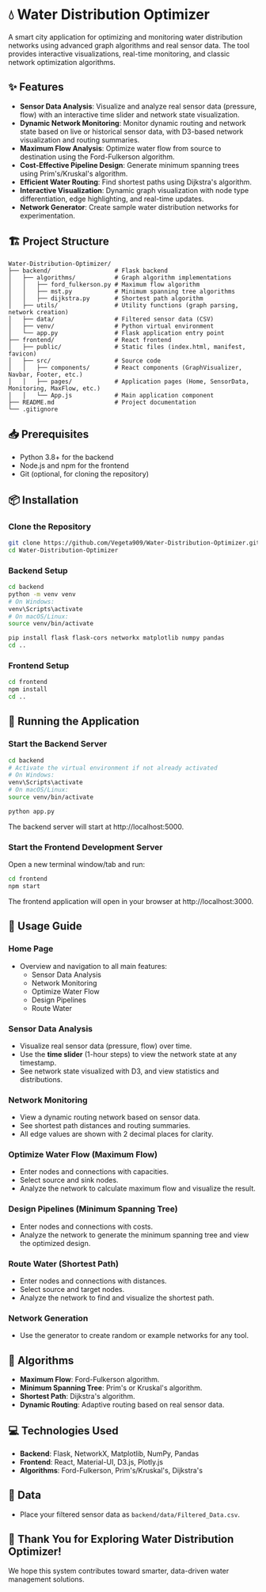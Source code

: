 # 💧 Water Distribution Optimizer

A smart city application for optimizing and monitoring water distribution networks using advanced graph algorithms and real sensor data. The tool provides interactive visualizations, real-time monitoring, and classic network optimization algorithms.

## ✨ Features

- **Sensor Data Analysis**: Visualize and analyze real sensor data (pressure, flow) with an interactive time slider and network state visualization.
- **Dynamic Network Monitoring**: Monitor dynamic routing and network state based on live or historical sensor data, with D3-based network visualization and routing summaries.
- **Maximum Flow Analysis**: Optimize water flow from source to destination using the Ford-Fulkerson algorithm.
- **Cost-Effective Pipeline Design**: Generate minimum spanning trees using Prim's/Kruskal's algorithm.
- **Efficient Water Routing**: Find shortest paths using Dijkstra's algorithm.
- **Interactive Visualization**: Dynamic graph visualization with node type differentiation, edge highlighting, and real-time updates.
- **Network Generator**: Create sample water distribution networks for experimentation.

## 🏗️ Project Structure

```
Water-Distribution-Optimizer/
├── backend/                  # Flask backend
│   ├── algorithms/           # Graph algorithm implementations
│   │   ├── ford_fulkerson.py # Maximum flow algorithm
│   │   ├── mst.py            # Minimum spanning tree algorithms
│   │   ├── dijkstra.py       # Shortest path algorithm
│   ├── utils/                # Utility functions (graph parsing, network creation)
│   ├── data/                 # Filtered sensor data (CSV)
│   ├── venv/                 # Python virtual environment
│   └── app.py                # Flask application entry point
├── frontend/                 # React frontend
│   ├── public/               # Static files (index.html, manifest, favicon)
│   ├── src/                  # Source code
│   │   ├── components/       # React components (GraphVisualizer, Navbar, Footer, etc.)
│   │   ├── pages/            # Application pages (Home, SensorData, Monitoring, MaxFlow, etc.)
│   │   └── App.js            # Main application component
├── README.md                 # Project documentation
└── .gitignore
```

## 📥 Prerequisites

- Python 3.8+ for the backend
- Node.js and npm for the frontend
- Git (optional, for cloning the repository)

## 📦 Installation

### Clone the Repository

```bash
git clone https://github.com/Vegeta909/Water-Distribution-Optimizer.git
cd Water-Distribution-Optimizer
```

### Backend Setup

```bash
cd backend
python -m venv venv
# On Windows:
venv\Scripts\activate
# On macOS/Linux:
source venv/bin/activate

pip install flask flask-cors networkx matplotlib numpy pandas
cd ..
```

### Frontend Setup

```bash
cd frontend
npm install
cd ..
```

## 🚀 Running the Application

### Start the Backend Server

```bash
cd backend
# Activate the virtual environment if not already activated
# On Windows:
venv\Scripts\activate
# On macOS/Linux:
source venv/bin/activate

python app.py
```
The backend server will start at http://localhost:5000.

### Start the Frontend Development Server

Open a new terminal window/tab and run:

```bash
cd frontend
npm start
```
The frontend application will open in your browser at http://localhost:3000.

## 📖 Usage Guide

### Home Page
- Overview and navigation to all main features:
  - Sensor Data Analysis
  - Network Monitoring
  - Optimize Water Flow
  - Design Pipelines
  - Route Water

### Sensor Data Analysis
- Visualize real sensor data (pressure, flow) over time.
- Use the **time slider** (1-hour steps) to view the network state at any timestamp.
- See network state visualized with D3, and view statistics and distributions.

### Network Monitoring
- View a dynamic routing network based on sensor data.
- See shortest path distances and routing summaries.
- All edge values are shown with 2 decimal places for clarity.

### Optimize Water Flow (Maximum Flow)
- Enter nodes and connections with capacities.
- Select source and sink nodes.
- Analyze the network to calculate maximum flow and visualize the result.

### Design Pipelines (Minimum Spanning Tree)
- Enter nodes and connections with costs.
- Analyze the network to generate the minimum spanning tree and view the optimized design.

### Route Water (Shortest Path)
- Enter nodes and connections with distances.
- Select source and target nodes.
- Analyze the network to find and visualize the shortest path.

### Network Generation
- Use the generator to create random or example networks for any tool.

## 🧮 Algorithms

- **Maximum Flow**: Ford-Fulkerson algorithm.
- **Minimum Spanning Tree**: Prim's or Kruskal's algorithm.
- **Shortest Path**: Dijkstra's algorithm.
- **Dynamic Routing**: Adaptive routing based on real sensor data.

## 💻 Technologies Used

- **Backend**: Flask, NetworkX, Matplotlib, NumPy, Pandas
- **Frontend**: React, Material-UI, D3.js, Plotly.js
- **Algorithms**: Ford-Fulkerson, Prim's/Kruskal's, Dijkstra's

## 📡 Data

- Place your filtered sensor data as `backend/data/Filtered_Data.csv`.

## 🙌 Thank You for Exploring Water Distribution Optimizer!

We hope this system contributes toward smarter, data-driven water management solutions.  

